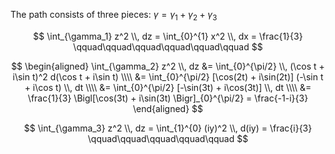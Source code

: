 The path consists of three pieces: $\gamma = \gamma_1 + \gamma_2 + \gamma_3$

$$
\int_{\gamma_1} z^2 \\, dz = \int_{0}^{1} x^2 \\, dx = \frac{1}{3} \qquad\qquad\qquad\qquad\qquad\qquad
$$

$$
\begin{aligned}
\int_{\gamma_2} z^2 \\, dz &= \int_{0}^{\pi/2} \\, (\cos t + i\sin t)^2 d(\cos t + i\sin t) \\\\
&= \int_{0}^{\pi/2} [\cos(2t) + i\sin(2t)] (-\sin t + i\cos t) \\, dt \\\\
&= \int_{0}^{\pi/2} [-\sin(3t) + i\cos(3t)] \\, dt \\\\
&= \frac{1}{3} \Bigl[\cos(3t) + i\sin(3t) \Bigr]_{0}^{\pi/2} = \frac{-1-i}{3} 
\end{aligned}
$$

$$
\int_{\gamma_3} z^2 \\, dz = \int_{1}^{0} (iy)^2 \\, d(iy) = \frac{i}{3} \qquad\qquad\qquad\qquad\qquad
$$
